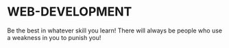 # WEB-DEVELOPMENT
Be the best in whatever skill you learn! There will always be people who use a weakness in you to punish you!
